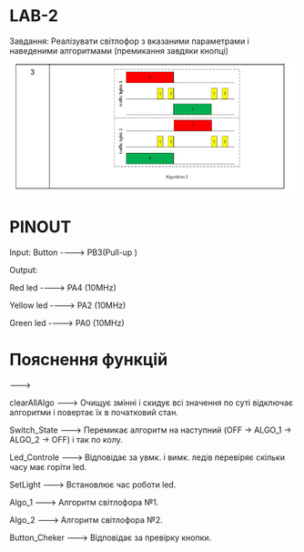 # LAB-2




Завдання:
    Реалізувати світлофор з вказаними параметрами і наведеними алгоритмами (премикання завдяки кнопці)

![Німа :( ](image.png)
# PINOUT
Input:
Button ----> PB3(Pull-up )


Output:

Red led  ----> PA4      (10MHz)

Yellow led  ----> PA2   (10MHz)

Green led  ----> PA0    (10MHz)


# Пояснення функцій

--->

clearAllAlgo    ---> Очищує змінні і скидує всі значення по суті відключає алгоритми і повертає їх в початковий стан.

Switch_State    ---> Перемикає алгоритм на наступний (OFF -> ALGO_1 -> ALGO_2 -> OFF) і так по колу.

Led_Controle    ---> Відповідає за увмк. і вимк. ледів перевіряє скільки часу має горіти led.

SetLight        ---> Встановлює час роботи led.

Algo_1          ---> Алгоритм світлофора №1.

Algo_2          ---> Алгоритм світлофора №2.

Button_Cheker   ---> Відповідає за превірку кнопки.









